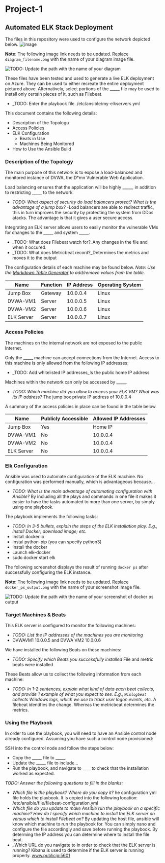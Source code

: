 # Project-1
## Automated ELK Stack Deployment

The files in this repository were used to configure the network depicted below.
![image](https://user-images.githubusercontent.com/77943718/116742164-fee47000-a9c4-11eb-9afc-041c190e3585.png)


**Note**: The following image link needs to be updated. Replace `diagram_filename.png` with the name of your diagram image file.  

![TODO: Update the path with the name of your diagram](Images/diagram_filename.png)

These files have been tested and used to generate a live ELK deployment on Azure. They can be used to either recreate the entire deployment pictured above. Alternatively, select portions of the _____ file may be used to install only certain pieces of it, such as Filebeat.

  - _TODO: Enter the playbook file. /etc/ansible/my-elkservers.yml

This document contains the following details:
- Description of the Topologu
- Access Policies
- ELK Configuration
  - Beats in Use
  - Machines Being Monitored
- How to Use the Ansible Build


### Description of the Topology

The main purpose of this network is to expose a load-balanced and monitored instance of DVWA, the D*mn Vulnerable Web Application.

Load balancing ensures that the application will be highly _____, in addition to restricting _____ to the network.
- _TODO: What aspect of security do load balancers protect? What is the advantage of a jump box?_
-Load balancers are able to redirect traffic, this in turn improves the security by protecting the system from DDos atacks. The advantage is that it gives a user secure access. 

Integrating an ELK server allows users to easily monitor the vulnerable VMs for changes to the _____ and system _____.
- _TODO: What does Filebeat watch for?_Any changes in the file and when it occured.
- _TODO: What does Metricbeat record?_Determines the metrics and moves it to the output 

The configuration details of each machine may be found below.
_Note: Use the [Markdown Table Generator](http://www.tablesgenerator.com/markdown_tables) to add/remove values from the table_.

| Name      | Function | IP Address | Operating System |
|---------- |----------|------------|------------------|
| Jump Box  | Gateway  | 10.0.0.4   | Linux            |
| DVWA-VM1  |  Server  | 10.0.0.5   | Linux            |
| DVWA-VM2  |  Server  | 10.0.0.6   | Linux            |
| ELK Server|  Server  | 10.0.0.7   | Linux            |

### Access Policies

The machines on the internal network are not exposed to the public Internet. 

Only the _____ machine can accept connections from the Internet. Access to this machine is only allowed from the following IP addresses:
- _TODO: Add whitelisted IP addresses_Is the public home IP address

Machines within the network can only be accessed by _____.
- _TODO: Which machine did you allow to access your ELK VM? What was its IP address?_ The jump box private IP address of 10.0.0.4

A summary of the access policies in place can be found in the table below.

| Name       | Publicly Accessible | Allowed IP Addresses |
|------------|---------------------|----------------------|
| Jump Box   | Yes                 | Home IP              |
| DVWA-VM1   | No                  | 10.0.0.4             |
| DVWA-VM2   | No                  | 10.0.0.4             |
| ELK Server | No                  | 10.0.0.4             | 
### Elk Configuration

Ansible was used to automate configuration of the ELK machine. No configuration was performed manually, which is advantageous because...
- _TODO: What is the main advantage of automating configuration with Ansible?_ By including all the plays and commands in one file it makes it easier to have the tasks automated to more than one server, by simply using one playbook. 

The playbook implements the following tasks:
- _TODO: In 3-5 bullets, explain the steps of the ELK installation play. E.g., install Docker; download image; etc._
- Install docker.io
- Instal python-pip (you can specify python3)
- Install the docker
- Launch elk-docker 
- sudo docker start elk


The following screenshot displays the result of running `docker ps` after successfully configuring the ELK instance.

**Note**: The following image link needs to be updated. Replace `docker_ps_output.png` with the name of your screenshot image file.  


![TODO: Update the path with the name of your screenshot of docker ps output](Images/docker_ps_output.png)

### Target Machines & Beats
This ELK server is configured to monitor the following machines:
- _TODO: List the IP addresses of the machines you are monitoring_
- DVWAVM1 10.0.0.5 and DVWA VM2 10.0.0.6

We have installed the following Beats on these machines:
- _TODO: Specify which Beats you successfully installed_
File and metric beats were installed

These Beats allow us to collect the following information from each machine:
- _TODO: In 1-2 sentences, explain what kind of data each beat collects, and provide 1 example of what you expect to see. E.g., `Winlogbeat` collects Windows logs, which we use to track user logon events, etc._
A filebeat identifies the change. Whereas the metricbeat determines the metrics. 

### Using the Playbook
In order to use the playbook, you will need to have an Ansible control node already configured. Assuming you have such a control node provisioned: 

SSH into the control node and follow the steps below:
- Copy the _____ file to _____.
- Update the _____ file to include...
- Run the playbook, and navigate to ____ to check that the installation worked as expected.

_TODO: Answer the following questions to fill in the blanks:_
- _Which file is the playbook? Where do you copy it?_ he configuration yml file holds the playbook. It is copied into the following location: /etc/ansible/file/filebeat-configuration.yml
- _Which file do you update to make Ansible run the playbook on a specific machine? How do I specify which machine to install the ELK server on versus which to install Filebeat on?_ By updating the host file, ansible will know which machine to run the playbook for. You can simply nano and configure the file accordingly and save before running the playbook. By determing the IP address you can determine where to install the file beat. 
- _Which URL do you navigate to in order to check that the ELK server is running? Kibana is used to determine if the ELK server is running properly. www.publicip:5601 


